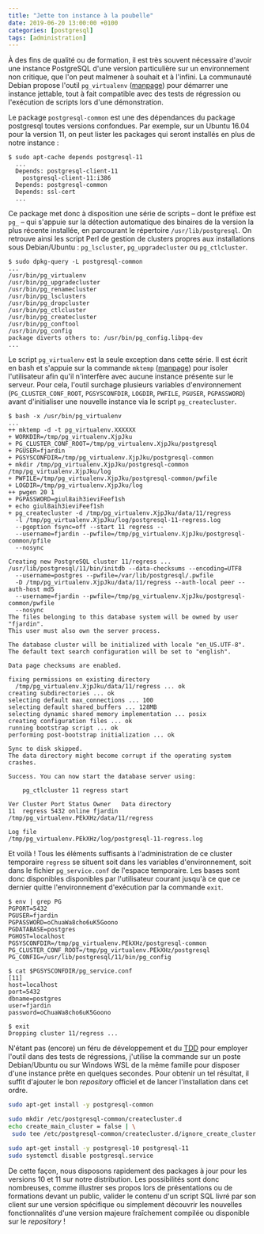 ```yaml
---
title: "Jette ton instance à la poubelle"
date: 2019-06-20 13:00:00 +0100
categories: [postgresql]
tags: [administration]
---
```


À des fins de qualité ou de formation, il est très souvent nécessaire d'avoir 
une instance PostgreSQL d'une version particulière sur un environnement non 
critique, que l'on peut malmener à souhait et à l'infini. La communauté Debian 
propose l'outil `pg_virtualenv` ([manpage][manpage-pg_virtualenv]) pour démarrer
une instance jettable, tout à fait compatible avec des tests de régression ou
l'exécution de scripts lors d'une démonstration.

[manpage-pg_virtualenv]: https://manpages.debian.org/testing/postgresql-common/pg_virtualenv.1.en.html
<!--more-->

Le package `postgresql-common` est une des dépendances du package postgresql toutes 
versions confondues. Par exemple, sur un Ubuntu 16.04 pour la version 11, on peut 
lister les packages qui seront installés en plus de notre instance :

```text
$ sudo apt-cache depends postgresql-11
  ...
  Depends: postgresql-client-11
    postgresql-client-11:i386
  Depends: postgresql-common
  Depends: ssl-cert
  ...
```

Ce package met donc à disposition une série de scripts – dont le préfixe est
`pg_` – qui s'appuie sur la détection automatique des binaires de la version la 
plus récente installée, en parcourant le répertoire `/usr/lib/postgresql`. On 
retrouve ainsi les script Perl de gestion de clusters propres aux installations
sous Debian/Ubuntu : `pg_lscluster`, `pg_upgradecluster` ou `pg_ctlcluster`.

```text
$ sudo dpkg-query -L postgresql-common
...
/usr/bin/pg_virtualenv
/usr/bin/pg_upgradecluster
/usr/bin/pg_renamecluster
/usr/bin/pg_lsclusters
/usr/bin/pg_dropcluster
/usr/bin/pg_ctlcluster
/usr/bin/pg_createcluster
/usr/bin/pg_conftool
/usr/bin/pg_config
package diverts others to: /usr/bin/pg_config.libpq-dev
...
```

Le script `pg_virtualenv` est la seule exception dans cette série. Il est écrit
en bash et s'appuie sur la commande `mktemp` ([manpage][manpage-mktemp]) pour isoler l'utilisateur afin
qu'il n'interfère avec aucune instance présente sur le serveur. Pour cela, l'outil
surchage plusieurs variables d'environnement (`PG_CLUSTER_CONF_ROOT`, `PGSYSCONFDIR`,
`LOGDIR`, `PWFILE`, `PGUSER`, `PGPASSWORD`) avant d'initialiser une nouvelle
instance via le script `pg_createcluster`.

[manpage-mktemp]: https://manpages.debian.org/testing/coreutils/mktemp.1.en.html

```text
$ bash -x /usr/bin/pg_virtualenv
...
++ mktemp -d -t pg_virtualenv.XXXXXX 
+ WORKDIR=/tmp/pg_virtualenv.XjpJku
+ PG_CLUSTER_CONF_ROOT=/tmp/pg_virtualenv.XjpJku/postgresql
+ PGUSER=fjardin
+ PGSYSCONFDIR=/tmp/pg_virtualenv.XjpJku/postgresql-common
+ mkdir /tmp/pg_virtualenv.XjpJku/postgresql-common /tmp/pg_virtualenv.XjpJku/log
+ PWFILE=/tmp/pg_virtualenv.XjpJku/postgresql-common/pwfile
+ LOGDIR=/tmp/pg_virtualenv.XjpJku/log
++ pwgen 20 1
+ PGPASSWORD=giul8aih3ieviFeef1sh
+ echo giul8aih3ieviFeef1sh
+ pg_createcluster -d /tmp/pg_virtualenv.XjpJku/data/11/regress 
  -l /tmp/pg_virtualenv.XjpJku/log/postgresql-11-regress.log 
  --pgoption fsync=off --start 11 regress -- 
  --username=fjardin --pwfile=/tmp/pg_virtualenv.XjpJku/postgresql-common/pfile 
  --nosync

Creating new PostgreSQL cluster 11/regress ...
/usr/lib/postgresql/11/bin/initdb --data-checksums --encoding=UTF8 
  --username=postgres --pwfile=/var/lib/postgresql/.pwfile
  -D /tmp/pg_virtualenv.XjpJku/data/11/regress --auth-local peer --auth-host md5 
  --username=fjardin --pwfile=/tmp/pg_virtualenv.XjpJku/postgresql-common/pwfile
  --nosync
The files belonging to this database system will be owned by user "fjardin".
This user must also own the server process.

The database cluster will be initialized with locale "en_US.UTF-8".
The default text search configuration will be set to "english".

Data page checksums are enabled.

fixing permissions on existing directory 
  /tmp/pg_virtualenv.XjpJku/data/11/regress ... ok
creating subdirectories ... ok
selecting default max_connections ... 100
selecting default shared_buffers ... 128MB
selecting dynamic shared memory implementation ... posix
creating configuration files ... ok
running bootstrap script ... ok
performing post-bootstrap initialization ... ok

Sync to disk skipped.
The data directory might become corrupt if the operating system crashes.

Success. You can now start the database server using:

    pg_ctlcluster 11 regress start

Ver Cluster Port Status Owner   Data directory                           
11  regress 5432 online fjardin /tmp/pg_virtualenv.PEkXHz/data/11/regress

Log file
/tmp/pg_virtualenv.PEkXHz/log/postgresql-11-regress.log
```

Et voilà ! Tous les éléments suffisants à l'administration de ce cluster temporaire
`regress` se situent soit dans les variables d'environnement, soit dans le fichier
`pg_service.conf` de l'espace temporaire. Les bases sont donc disponibles 
disponibles par l'utilisateur courant jusqu'à ce que ce dernier quitte 
l'environnement d'exécution par la commande `exit`.

```text
$ env | grep PG
PGPORT=5432
PGUSER=fjardin
PGPASSWORD=oChuaWa8cho6uK5Goono
PGDATABASE=postgres
PGHOST=localhost
PGSYSCONFDIR=/tmp/pg_virtualenv.PEkXHz/postgresql-common
PG_CLUSTER_CONF_ROOT=/tmp/pg_virtualenv.PEkXHz/postgresql
PG_CONFIG=/usr/lib/postgresql/11/bin/pg_config

$ cat $PGSYSCONFDIR/pg_service.conf
[11]
host=localhost
port=5432
dbname=postgres
user=fjardin
password=oChuaWa8cho6uK5Goono

$ exit
Dropping cluster 11/regress ...
```

N'étant pas (encore) un féru de développement et du [TDD] pour employer l'outil 
dans des tests de régressions, j'utilise la commande sur un poste Debian/Ubuntu 
ou sur Windows WSL de la même famille pour disposer d'une instance prête en
quelques secondes. Pour obtenir un tel résultat, il suffit d'ajouter le bon 
_repository_ officiel et de lancer l'installation dans cet ordre.

```sh
sudo apt-get install -y postgresql-common

sudo mkdir /etc/postgresql-common/createcluster.d
echo create_main_cluster = false | \
 sudo tee /etc/postgresql-common/createcluster.d/ignore_create_cluster.conf

sudo apt-get install -y postgresql-10 postgresql-11
sudo systemctl disable postgresql.service
```

De cette façon, nous disposons rapidement des packages à jour pour les versions 
10 et 11 sur notre distribution. Les possibilités sont donc nombreuses, comme 
illustrer ses propos lors de présentations ou de formations devant un public, 
valider le contenu d'un script SQL livré par son client sur une version spécifique 
ou simplement découvrir les nouvelles fonctionnalités d'une version majeure 
fraîchement compilée ou disponible sur le _repository_ !

[TDD]: https://fr.wikipedia.org/wiki/Test_driven_development